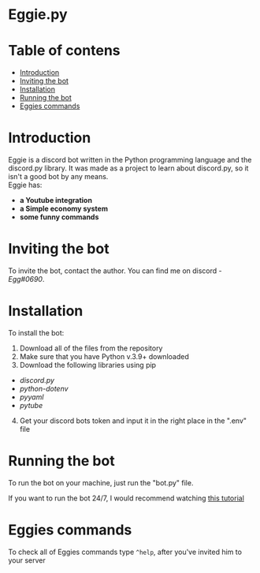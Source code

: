 <h1>Eggie.py</h1>

# Table of contens

* [Introduction](#Introduction)
* [Inviting the bot](#Inviting-the-bot)
* [Installation](#Installation)
* [Running the bot](#Running-the-bot)
* [Eggies commands](#Eggies-commands)

# Introduction

Eggie is a discord bot written in the Python programming language and the discord.py library.
It was made as a project to learn about discord.py, so it isn't a good bot by any means.<br>
Eggie has:

* **a Youtube integration**
* **a Simple economy system**
* **some funny commands**

# Inviting the bot

To invite the bot, contact the author. You can find me on discord - *Egg#0690*.

# Installation

To install the bot:

1. Download all of the files from the repository
2. Make sure that you have Python v.3.9+ downloaded
3. Download the following libraries using pip
* *discord.py*
* *python-dotenv*
* *pyyaml*
* *pytube*
4. Get your discord bots token and input it in the right place in the ".env" file

# Running the bot

To run the bot on your machine, just run the "bot.py" file.

If you want to run the bot 24/7, I would recommend watching [this tutorial](https://www.youtube.com/watch?v=BPvg9bndP1U&t=693s&ab_channel=TechWithTim)

# Eggies commands

To check all of Eggies commands type ```^help```, after you've invited him to your server